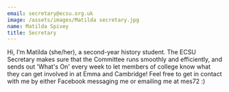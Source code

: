 ```yaml
---
email: secretary@ecsu.org.uk
image: /assets/images/Matilda secretary.jpg
name: Matilda Spivey
title: Secretary
---
```


Hi, I’m Matilda (she/her), a second-year history student. The ECSU Secretary makes sure that the Committee runs smoothly and efficiently,
and sends out 'What's On' every week to let members of college know what they can get involved in at Emma and Cambridge!
Feel free to get in contact with me by either Facebook messaging me or emailing me at mes72 :)